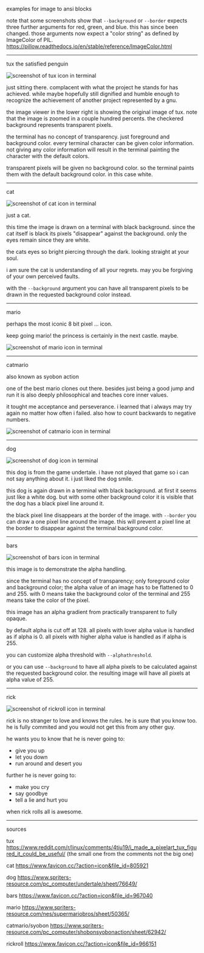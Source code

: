 examples for image to ansi blocks

note that some screenshots show that `--background` or `--border`
expects three further arguments for red, green, and blue.
this has since been changed.
those arguments now expect a "color string" as defined by ImageColor of PIL.
https://pillow.readthedocs.io/en/stable/reference/ImageColor.html

---------------------------------
tux the satisfied penguin

![screenshot of tux icon in terminal](tux-demo.png)

just sitting there.
complacent with what the project he stands for has achieved.
while maybe hopefully still dignified and humble enough
to recognize the achievement of another project represented by a gnu.

the image viewer in the lower right is showing the original image of tux.
note that the image is zoomed in a couple hundred percents.
the checkered background represents transparent pixels.

the terminal has no concept of transparency.
just foreground and background color.
every terminal character can be given color information.
not giving any color information will result in the terminal
painting the character with the default colors.

transparent pixels will be given no background color.
so the terminal paints them with the default background color.
in this case white.

----
cat

![screenshot of cat icon in terminal](cat-demo.png)

just a cat.

this time the image is drawn on a terminal with black background.
since the cat itself is black its pixels "disappear" against the background.
only the eyes remain since they are white.

the cats eyes so bright piercing through the dark.
looking straight at your soul.

i am sure the cat is understanding of all your regrets.
may you be forgiving of your own perceived faults.

with the `--background` argument you can have all transparent pixels
to be drawn in the requested background color instead.


----
mario

perhaps the most iconic 8 bit pixel ... icon.

keep going mario! the princess is certainly in the next castle. maybe.

![screenshot of mario icon in terminal](mario-demo.png)

----
catmario

also known as syobon action

one of the best mario clones out there.
besides just being a good jump and run
it is also deeply philosophical and teaches core inner values.

it tought me acceptance and perseverance.
i learned that i always may try again no matter how often i failed.
also how to count backwards to negative numbers.

![screenshot of catmario icon in terminal](catmario-demo.png)

----
dog

![screenshot of dog icon in terminal](dog-demo.png)

this dog is from the game undertale.
i have not played that game so i can not say anything about it.
i just liked the dog smile.

this dog is again drawn in a terminal with black background.
at first it seems just like a white dog.
but with some other background color it is visible
that the dog has a black pixel line around it.

the black pixel line disappears at the border of the image.
with `--border` you can draw a one pixel line around the image.
this will prevent a pixel line at the border to disappear
against the terminal background color.

----
bars

![screenshot of bars icon in terminal](bars-demo.png)

this image is to demonstrate the alpha handling.

since the terminal has no concept of transparency;
only foreground color and background color;
the alpha value of an image has to be flattened to 0 and 255.
with 0 means take the background color of the terminal
and 255 means take the color of the pixel.

this image has an alpha gradient from practically transparent
to fully opaque.

by default alpha is cut off at 128.
all pixels with lover alpha value is handled as if alpha is 0.
all pixels with higher alpha value is handled as if alpha is 255.

you can customize alpha threshold with `--alphathreshold`.

or you can use `--background` to have all alpha pixels
to be calculated against the requested background color.
the resulting image will have all pixels at alpha value of 255.

----
rick

![screenshot of rickroll icon in terminal](rickroll-demo.png)

rick is no stranger to love and knows the rules.
he is sure that you know too.
he is fully commited and you would not get this from any other guy.

he wants you to know that he is never going to:

* give you up
* let you down
* run around and desert you

further he is never going to:

* make you cry
* say goodbye
* tell a lie and hurt you

when rick rolls all is awesome.

----
sources

tux https://www.reddit.com/r/linux/comments/4tiu19/i_made_a_pixelart_tux_figured_it_could_be_useful/
(the small one from the comments not the big one)

cat https://www.favicon.cc/?action=icon&file_id=805921

dog https://www.spriters-resource.com/pc_computer/undertale/sheet/76649/

bars https://www.favicon.cc/?action=icon&file_id=967040

mario https://www.spriters-resource.com/nes/supermariobros/sheet/50365/

catmario/syobon https://www.spriters-resource.com/pc_computer/shobonsyobonaction/sheet/62942/

rickroll https://www.favicon.cc/?action=icon&file_id=966151
